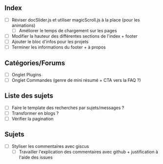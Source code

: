 ## Index
- [ ] Réviser docSlider.js et utiliser magicScroll.js à la place (pour les animations)
  - [ ] Améliorer le temps de chargement sur les pages 
- [ ] Modifier la hauteur des différentes sections de l'index + footer
- [ ] Ajouter le bloc d'infos pour les projets
- [ ] Terminer les informations du footer + à propos

## Catégories/Forums
- [ ] Onglet Plugins
- [ ] Onglet Commandes (genre de mini résumé + CTA vers la FAQ ?)

## Liste des sujets
- [ ] Faire le template des recherches par sujets/messages ?
- [ ] Transformer en blogs ?
- [ ] Vérifier la pagination

## Sujets
- [ ] Styliser les commentaires avec giscus
  - [ ] Travailler l'explication des commentaires avec github + justification à l'aide des issues

